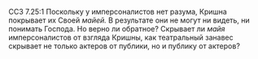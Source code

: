 ССЗ 7.25:1	Поскольку у имперсоналистов нет разума, Кришна покрывает их Своей _майей._ В результате они не могут ни видеть, ни понимать Господа. Но верно ли обратное? Скрывает ли _майя_ имперсоналистов от взгляда Кришны, как театральный занавес скрывает не только актеров от публики, но и публику от актеров?